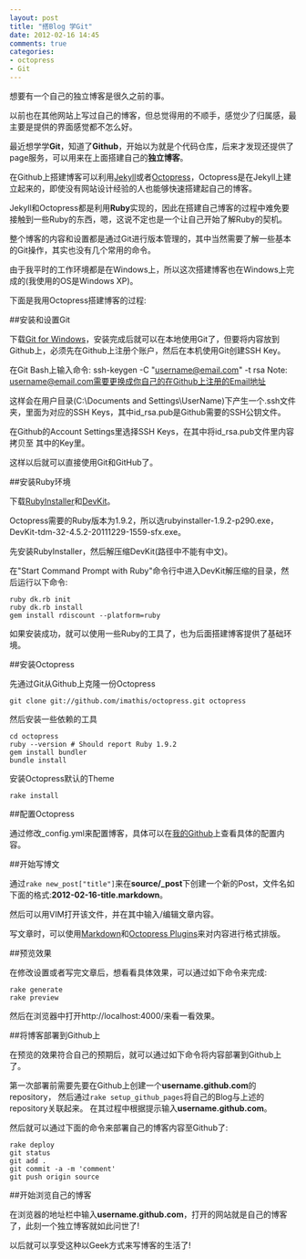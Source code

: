 ```yaml
---
layout: post
title: "搭Blog 学Git"
date: 2012-02-16 14:45
comments: true
categories: 
- octopress 
- Git
---
```


想要有一个自己的独立博客是很久之前的事。

以前也在其他网站上写过自己的博客，但总觉得用的不顺手，感觉少了归属感，最主要是提供的界面感觉都不怎么好。

最近想学学**Git**，知道了**Github**，开始以为就是个代码仓库，后来才发现还提供了page服务，可以用来在上面搭建自己的**独立博客**。

在Github上搭建博客可以利用[Jekyll](https://github.com/mojombo/jekyll/wiki)或者[Octopress](http://octopress.org/)，Octopress是在Jekyll上建立起来的，即使没有网站设计经验的人也能够快速搭建起自己的博客。

Jekyll和Octopress都是利用**Ruby**实现的，因此在搭建自己博客的过程中难免要接触到一些Ruby的东西，嗯，这说不定也是一个让自己开始了解Ruby的契机。

整个博客的内容和设置都是通过Git进行版本管理的，其中当然需要了解一些基本的Git操作，其实也没有几个常用的命令。

<!--more-->

由于我平时的工作环境都是在Windows上，所以这次搭建博客也在Windows上完成的(我使用的OS是Windows XP)。

下面是我用Octopress搭建博客的过程:

##安装和设置Git

下载[Git for Windows](http://code.google.com/p/msysgit/)，安装完成后就可以在本地使用Git了，但要将内容放到Github上，必须先在Github上注册个账户，然后在本机使用Git创建SSH Key。

在Git Bash上输入命令:
    ssh-keygen -C "username@email.com" -t rsa
Note: username@email.com需要更换成你自己的在Github上注册的Email地址

这样会在用户目录(C:\Documents and Settings\UserName)下产生一个.ssh文件夹，里面为对应的SSH Keys，其中id_rsa.pub是Github需要的SSH公钥文件。

在Github的Account Settings里选择SSH Keys，在其中将id_rsa.pub文件里内容拷贝至
其中的Key里。

这样以后就可以直接使用Git和GitHub了。

##安装Ruby环境

下载[RubyInstaller](http://rubyforge.org/frs/?group_id=167)和[DevKit](https://github.com/oneclick/rubyinstaller/downloads/)。

Octopress需要的Ruby版本为1.9.2，所以选rubyinstaller-1.9.2-p290.exe，DevKit-tdm-32-4.5.2-20111229-1559-sfx.exe。

先安装RubyInstaller，然后解压缩DevKit(路径中不能有中文)。

在"Start Command Prompt with Ruby"命令行中进入DevKit解压缩的目录，然后运行以下命令:

    ruby dk.rb init
    ruby dk.rb install
    gem install rdiscount --platform=ruby

如果安装成功，就可以使用一些Ruby的工具了，也为后面搭建博客提供了基础环境。

##安装Octopress

先通过Git从Github上克隆一份Octopress

    git clone git://github.com/imathis/octopress.git octopress

然后安装一些依赖的工具

    cd octopress
    ruby --version # Should report Ruby 1.9.2
    gem install bundler
    bundle install

安装Octopress默认的Theme

    rake install

##配置Octopress

通过修改_config.yml来配置博客，具体可以在[我的Github](https://github.com/shanewfx/shanewfx.github.com)上查看具体的配置内容。

##开始写博文

通过`rake new_post["title"]`来在**source/_post**下创建一个新的Post，文件名如下面的格式:**2012-02-16-title.markdown**。

然后可以用VIM打开该文件，并在其中输入/编辑文章内容。

写文章时，可以使用[Markdown](http://daringfireball.net/projects/markdown/)和[Octopress Plugins](http://octopress.org/docs/blogging/plugins/)来对内容进行格式排版。

##预览效果

在修改设置或者写完文章后，想看看具体效果，可以通过如下命令来完成:

    rake generate
    rake preview

然后在浏览器中打开http://localhost:4000/来看一看效果。

##将博客部署到Github上

在预览的效果符合自己的预期后，就可以通过如下命令将内容部署到Github上了。

第一次部署前需要先要在Github上创建一个**username.github.com**的repository，
然后通过`rake setup_github_pages`将自己的Blog与上述的repository关联起来。
在其过程中根据提示输入**username.github.com**。

然后就可以通过下面的命令来部署自己的博客内容至Github了:

    rake deploy
    git status
    git add .
    git commit -a -m 'comment'
    git push origin source

##开始浏览自己的博客

在浏览器的地址栏中输入**username.github.com**，打开的网站就是自己的博客了，此刻一个独立博客就如此问世了!

以后就可以享受这种以Geek方式来写博客的生活了!
